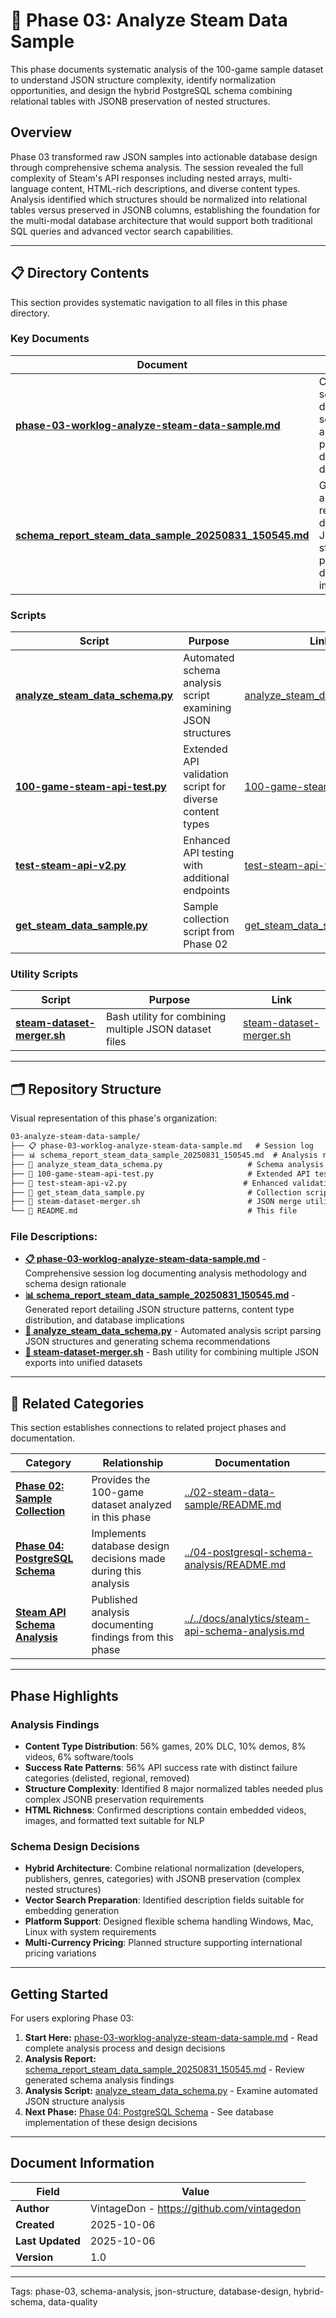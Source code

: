 <!--
---
title: "Phase 03: Analyze Steam Data Sample"
description: "Comprehensive JSON structure analysis and schema design informing PostgreSQL database architecture for 240K+ application dataset"
author: "VintageDon - https://github.com/vintagedon"
ai_contributor: "Claude 3.5 Sonnet (claude-sonnet-4-20250514)"
date: "2025-10-06"
version: "1.0"
status: "Published"
tags:
- type: [phase-documentation/schema-analysis/data-quality]
- domain: [data-engineering/database-design/json-analysis]
- tech: [python/json/postgresql/data-analysis]
- phase: [phase-3/schema-analysis]
related_documents:
- "[Work Logs Parent](../README.md)"
- "[Phase 02: Sample Collection](../02-steam-data-sample/README.md)"
- "[Phase 04: PostgreSQL Schema](../04-postgresql-schema-analysis/README.md)"
---
-->

# 📂 **Phase 03: Analyze Steam Data Sample**

This phase documents systematic analysis of the 100-game sample dataset to understand JSON structure complexity, identify normalization opportunities, and design the hybrid PostgreSQL schema combining relational tables with JSONB preservation of nested structures.

## **Overview**

Phase 03 transformed raw JSON samples into actionable database design through comprehensive schema analysis. The session revealed the full complexity of Steam's API responses including nested arrays, multi-language content, HTML-rich descriptions, and diverse content types. Analysis identified which structures should be normalized into relational tables versus preserved in JSONB columns, establishing the foundation for the multi-modal database architecture that would support both traditional SQL queries and advanced vector search capabilities.

---

## 📋 **Directory Contents**

This section provides systematic navigation to all files in this phase directory.

### **Key Documents**

| **Document** | **Purpose** | **Link** |
|--------------|-------------|----------|
| **[phase-03-worklog-analyze-steam-data-sample.md](phase-03-worklog-analyze-steam-data-sample.md)** | Complete session log documenting schema analysis process and design decisions | [phase-03-worklog-analyze-steam-data-sample.md](phase-03-worklog-analyze-steam-data-sample.md) |
| **[schema_report_steam_data_sample_20250831_150545.md](schema_report_steam_data_sample_20250831_150545.md)** | Generated analysis report documenting JSON structure patterns and database implications | [schema_report_steam_data_sample_20250831_150545.md](schema_report_steam_data_sample_20250831_150545.md) |

### **Scripts**

| **Script** | **Purpose** | **Link** |
|------------|-------------|----------|
| **[analyze_steam_data_schema.py](analyze_steam_data_schema.py)** | Automated schema analysis script examining JSON structures | [analyze_steam_data_schema.py](analyze_steam_data_schema.py) |
| **[100-game-steam-api-test.py](100-game-steam-api-test.py)** | Extended API validation script for diverse content types | [100-game-steam-api-test.py](100-game-steam-api-test.py) |
| **[test-steam-api-v2.py](test-steam-api-v2.py)** | Enhanced API testing with additional endpoints | [test-steam-api-v2.py](test-steam-api-v2.py) |
| **[get_steam_data_sample.py](get_steam_data_sample.py)** | Sample collection script from Phase 02 | [get_steam_data_sample.py](get_steam_data_sample.py) |

### **Utility Scripts**

| **Script** | **Purpose** | **Link** |
|------------|-------------|----------|
| **[steam-dataset-merger.sh](steam-dataset-merger.sh)** | Bash utility for combining multiple JSON dataset files | [steam-dataset-merger.sh](steam-dataset-merger.sh) |

---

## 🗂️ **Repository Structure**

Visual representation of this phase's organization:

```markdown
03-analyze-steam-data-sample/
├── 📋 phase-03-worklog-analyze-steam-data-sample.md   # Session log
├── 📊 schema_report_steam_data_sample_20250831_150545.md  # Analysis report
├── 🐍 analyze_steam_data_schema.py                   # Schema analysis script
├── 🐍 100-game-steam-api-test.py                     # Extended API testing
├── 🐍 test-steam-api-v2.py                          # Enhanced validation
├── 🐍 get_steam_data_sample.py                       # Collection script
├── 🔧 steam-dataset-merger.sh                        # JSON merge utility
└── 📂 README.md                                      # This file
```

### **File Descriptions:**

- **[📋 phase-03-worklog-analyze-steam-data-sample.md](phase-03-worklog-analyze-steam-data-sample.md)** - Comprehensive session log documenting analysis methodology and schema design rationale
- **[📊 schema_report_steam_data_sample_20250831_150545.md](schema_report_steam_data_sample_20250831_150545.md)** - Generated report detailing JSON structure patterns, content type distribution, and database implications
- **[🐍 analyze_steam_data_schema.py](analyze_steam_data_schema.py)** - Automated analysis script parsing JSON structures and generating schema recommendations
- **[🔧 steam-dataset-merger.sh](steam-dataset-merger.sh)** - Bash utility for combining multiple JSON exports into unified datasets

---

## 🔗 **Related Categories**

This section establishes connections to related project phases and documentation.

| **Category** | **Relationship** | **Documentation** |
|--------------|------------------|-------------------|
| **[Phase 02: Sample Collection](../02-steam-data-sample/README.md)** | Provides the 100-game dataset analyzed in this phase | [../02-steam-data-sample/README.md](../02-steam-data-sample/README.md) |
| **[Phase 04: PostgreSQL Schema](../04-postgresql-schema-analysis/README.md)** | Implements database design decisions made during this analysis | [../04-postgresql-schema-analysis/README.md](../04-postgresql-schema-analysis/README.md) |
| **[Steam API Schema Analysis](../../docs/analytics/steam-api-schema-analysis.md)** | Published analysis documenting findings from this phase | [../../docs/analytics/steam-api-schema-analysis.md](../../docs/analytics/steam-api-schema-analysis.md) |

---

## **Phase Highlights**

### **Analysis Findings**

- **Content Type Distribution**: 56% games, 20% DLC, 10% demos, 8% videos, 6% software/tools
- **Success Rate Patterns**: 56% API success rate with distinct failure categories (delisted, regional, removed)
- **Structure Complexity**: Identified 8 major normalized tables needed plus complex JSONB preservation requirements
- **HTML Richness**: Confirmed descriptions contain embedded videos, images, and formatted text suitable for NLP

### **Schema Design Decisions**

- **Hybrid Architecture**: Combine relational normalization (developers, publishers, genres, categories) with JSONB preservation (complex nested structures)
- **Vector Search Preparation**: Identified description fields suitable for embedding generation
- **Platform Support**: Designed flexible schema handling Windows, Mac, Linux with system requirements
- **Multi-Currency Pricing**: Planned structure supporting international pricing variations

---

## **Getting Started**

For users exploring Phase 03:

1. **Start Here:** [phase-03-worklog-analyze-steam-data-sample.md](phase-03-worklog-analyze-steam-data-sample.md) - Read complete analysis process and design decisions
2. **Analysis Report:** [schema_report_steam_data_sample_20250831_150545.md](schema_report_steam_data_sample_20250831_150545.md) - Review generated schema analysis findings
3. **Analysis Script:** [analyze_steam_data_schema.py](analyze_steam_data_schema.py) - Examine automated JSON structure analysis
4. **Next Phase:** [Phase 04: PostgreSQL Schema](../04-postgresql-schema-analysis/README.md) - See database implementation of these design decisions

---

## **Document Information**

| **Field** | **Value** |
|-----------|-----------|
| **Author** | VintageDon - <https://github.com/vintagedon> |
| **Created** | 2025-10-06 |
| **Last Updated** | 2025-10-06 |
| **Version** | 1.0 |

---
Tags: phase-03, schema-analysis, json-structure, database-design, hybrid-schema, data-quality
